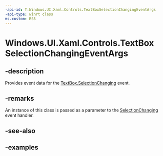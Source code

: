 ```yaml
---
-api-id: T:Windows.UI.Xaml.Controls.TextBoxSelectionChangingEventArgs
-api-type: winrt class
ms.custom: RS5
---
```


<!-- Class syntax.
public class TextBoxSelectionChangingEventArgs 
-->

# Windows.UI.Xaml.Controls.TextBoxSelectionChangingEventArgs

## -description

Provides event data for the [TextBox.SelectionChanging](textbox_selectionchanging.md) event.



## -remarks

An instance of this class is passed as a parameter to the [SelectionChanging](textbox_selectionchanging.md) event handler.

## -see-also

## -examples
